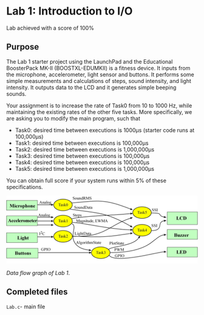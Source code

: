 # Lab 1: Introduction to I/O

Lab achieved with a score of 100%

## Purpose

The Lab 1 starter project using the LaunchPad and the Educational BoosterPack MK-II (BOOSTXL-EDUMKII) is a fitness device. It inputs from the microphone, accelerometer, light sensor and buttons. It performs some simple measurements and calculations of steps, sound intensity, and light intensity. It outputs data to the LCD and it generates simple beeping sounds. 

Your assignment is to increase the rate of Task0 from 10 to 1000 Hz, while maintaining the existing rates of the other five tasks. More specifically, we are asking you to modify the main program, such that

- Task0: desired time between executions is 1000µs (starter code runs at 100,000µs)
- Task1: desired time between executions is 100,000µs
- Task2: desired time between executions is 1,000,000µs
- Task3: desired time between executions is 100,000µs
- Task4: desired time between executions is 100,000µs
- Task5: desired time between executions is 1,000,000µs

You can obtain full score if your system runs within 5% of these specifications.

![diagram](Lab_dataFlow.jpg)

*Data flow graph of Lab 1*.

## Completed files

`Lab.c`- main file
